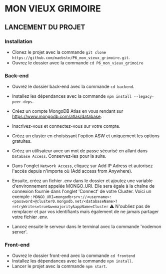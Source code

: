 # MON VIEUX GRIMOIRE

## LANCEMENT DU PROJET

### Installation

- Clonez le projet avec la commande `git clone https://github.com/maebstn/P6_mon_vieux_grimoire.git`.
- Ouvrez le dossier avec la commande `cd P6_mon_vieux_grimoire`

### Back-end

- Ouvrez le dossier back-end avec la commande `cd backend`.
- Installez les dépendances avec la commande `npm install --legacy-peer-deps`.

- Créez un compte MongoDB Atlas en vous rendant sur https://www.mongodb.com/atlas/database.
- Inscrivez-vous et connectez-vous sur votre compte.
- Créez un cluster en choisissant l'option ASW et uniquement les options gratuites.
- Créez un utilisateur avec un mot de passe sécurisé en allant dans `Database Access`. Conservez-les pour la suite.
- Dans l'onglet `Network Access`, cliquez sur Add IP Adress et autorisez l'accès depuis n'importe où (Add access from Anywhere).

- Ensuite, créez un fichier .env dans le dossier et ajoutez une variable d'environnement appelée MONGO_URI. Elle sera égale à la chaîne de connexion fournie dans l'onglet 'Connect' de votre Cluster. Voici un exemple :
  `MONGO_URI=mongodb+srv://<username>:<password>@cluster0.mongodb.net/<databaseName>?retryWrites=true&w=majority&appName=Cluster`
  ⚠️ N'oubliez pas de remplacer <username> et <password> par vos identifiants mais également de ne jamais partager votre fichier .env.

- Lancez ensuite le serveur dans le terminal avec la commande 'nodemon server'.

### Front-end

- Ouvrez le dossier front-end avec la commande `cd frontend`
- Installez les dépendances avec la commande `npm install`.
- Lancer le projet avec la commande `npm start`.
